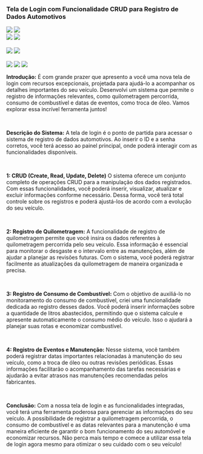 
<h3>Tela de Login com Funcionalidade CRUD para Registro de Dados Automotivos</h3>

<img src="./foto/login.png">
<img src="./foto/add1.png">
<br/>
<img src="./foto/add2.png">
<img src="./foto/editando.png">
<br/>
<br/>
<img src="./foto/desejaExcluir.jpeg">
<img src="./foto/excluirCOMSuceso.png">
<br/>
<br/>
<img src="./foto/add.png">
<img src="./foto/edit.png">
<img src="./foto/delete.png">
<br/>

<p><strong>Introdução:</strong>
É com grande prazer que apresento a você uma nova tela de login com recursos excepcionais, projetada para ajudá-lo a acompanhar os detalhes importantes do seu veículo. Desenvolvi um sistema que permite o registro de informações relevantes, como quilometragem percorrida, consumo de combustível e datas de eventos, como troca de óleo. Vamos explorar essa incrível ferramenta juntos!
</p> 
<br/>
<p>
<strong>Descrição do Sistema:</strong>
A tela de login é o ponto de partida para acessar o sistema de registro de dados automotivos. Ao inserir o ID e a senha corretos, você terá acesso ao painel principal, onde poderá interagir com as funcionalidades disponíveis.
</p>
<br/>

<p>
<strong>1: CRUD (Create, Read, Update, Delete)</strong>
O sistema oferece um conjunto completo de operações CRUD para a manipulação dos dados registrados. Com essas funcionalidades, você poderá inserir, visualizar, atualizar e excluir informações conforme necessário. Dessa forma, você terá total controle sobre os registros e poderá ajustá-los de acordo com a evolução do seu veículo.
</p>
<br/>
<p>
<strong>2: Registro de Quilometragem:</strong>
A funcionalidade de registro de quilometragem permite que você insira os dados referentes à quilometragem percorrida pelo seu veículo. Essa informação é essencial para monitorar o desgaste e o intervalo entre as manutenções, além de ajudar a planejar as revisões futuras. Com o sistema, você poderá registrar facilmente as atualizações da quilometragem de maneira organizada e precisa.
</p>
<br/>
<p>
<strong>3: Registro de Consumo de Combustível:</strong>
Com o objetivo de auxiliá-lo no monitoramento do consumo de combustível, criei uma funcionalidade dedicada ao registro desses dados. Você poderá inserir informações sobre a quantidade de litros abastecidos, permitindo que o sistema calcule e apresente automaticamente o consumo médio do veículo. Isso o ajudará a planejar suas rotas e economizar combustível.
</p>
<br/>
<p>
<strong>4: Registro de Eventos e Manutenção:</strong>
Nesse sistema, você também poderá registrar datas importantes relacionadas à manutenção do seu veículo, como a troca de óleo ou outras revisões periódicas. Essas informações facilitarão o acompanhamento das tarefas necessárias e ajudarão a evitar atrasos nas manutenções recomendadas pelos fabricantes.
</p>
<br/>
<p>
<strong>Conclusão:</strong>
Com a nossa tela de login e as funcionalidades integradas, você terá uma ferramenta poderosa para gerenciar as informações do seu veículo. A possibilidade de registrar a quilometragem percorrida, o consumo de combustível e as datas relevantes para a manutenção é uma maneira eficiente de garantir o bom funcionamento do seu automóvel e economizar recursos. Não perca mais tempo e comece a utilizar essa tela de login agora mesmo para otimizar o seu cuidado com o seu veículo!
</p>








